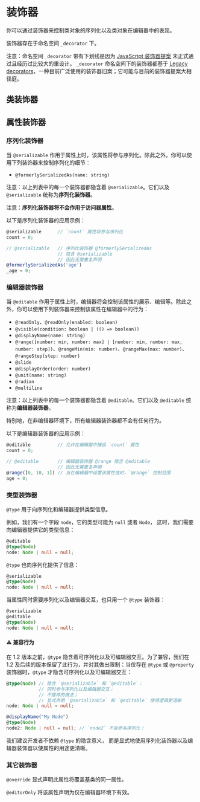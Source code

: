
# 装饰器

你可以通过装饰器来控制类对象的序列化以及类对象在编辑器中的表现。

装饰器存在于命名空间 `_decorator` 下。

注意：命名空间 `_decorator` 带有下划线是因为 [JavaScript 装饰器提案](https://github.com/tc39/proposal-decorators) 
未正式通过且经历过比较大的重设计。
`_decorator` 命名空间下的装饰器都基于 [Legacy decorators](https://github.com/tc39/proposal-decorators#comparison-with-babel-legacy-decorators)，一种目前广泛使用的装饰器旧案；它可能与目前的装饰器提案大相径庭。


## 类装饰器


## 属性装饰器

### 序列化装饰器

当 `@serializable` 作用于属性上时，该属性将参与序列化。除此之外，你可以使用下列装饰器来控制序列化的细节：

- `@formerlySerializedAs(name: string)`

注意：以上列表中的每一个装饰器都隐含着 `@serializable`。它们以及 `@serializable` 统称为**序列化装饰器**。

注意：**序列化装饰器将不会作用于访问器属性**。

以下是序列化装饰器的应用示例：

```ts
@serializable      // `count` 属性将参与序列化
count = 0;

// @serializable   // 序列化装饰器 @formerlySerializedAs 
                   // 隐含 @serializable
                   // 因此无需重复声明
@formerlySerializedAs('age')
_age = 0;
```

### 编辑器装饰器

当 `@editable` 作用于属性上时，编辑器将会控制该属性的展示、编辑等。除此之外，你可以使用下列装饰器来控制该属性在编辑器中的行为：

- `@readOnly`、`@readOnly(enabled: boolean)`
- `@visible(condition: boolean | (() => boolean))`
- `@displayName(name: string)`
- `@range([number: min, number: max] | [number: min, number: max, number: step])`、`@rangeMin(min: number)`、`@rangeMax(max: number)`、`@rangeStep(step: number)`
- `@slide`
- `@displayOrder(order: number)`
- `@unit(name: string)`
- `@radian`
- `@multiline`

注意：以上列表中的每一个装饰器都隐含着 `@editable`。它们以及 `@editable` 统称为**编辑器装饰器**。

特别地，在非编辑器环境下，所有编辑器装饰器都不会有任何行为。

以下是编辑器装饰器的应用示例：

```ts
@editable          // 允许在编辑器中操纵 `count` 属性
count = 0;

// @editable       // 编辑器装饰器 @range 隐含 @editable
                   // 因此无需重复声明
@range([0, 10, 1]) // 当在编辑器中设置该属性值时，`@range` 控制范围
age = 0;
```

### 类型装饰器

`@type` 用于向序列化和编辑器提供类型信息。

例如，我们有一个字段 `node`，它的类型可能为 `null` 或者 `Node`，
这时，我们需要向编辑器提供它的类型信息：
```ts
@editable
@type(Node)
node: Node | null = null;
```

`@type` 也向序列化提供了信息：
```ts
@serializable
@type(Node)
node: Node | null = null;
```

当属性同时需要序列化以及编辑器交互，也只用一个 `@type` 装饰器：
```ts
@serializable
@editable
@type(Node)
node: Node | null = null;
```

#### ⚠️ 兼容行为

在 1.2 版本之前，`@type` 隐含着可序列化以及可编辑器交互。为了兼容，我们在 1.2 及后续的版本保留了此行为，并对其做出限制：当仅存在 `@type` 或 `@property` 装饰器时，`@type` 才隐含可序列化以及可编辑器交互：
```ts
@type(Node) // 隐含 `@serializable` 和 `@editable`：
            // 同时参与序列化以及编辑器交互；
            // 不推荐的做法；
            // 显式声明 `@serializable` 和 `@editable` 使得逻辑更清晰
node: Node | null = null;

@displayName("My Node")
@type(Node)
node2: Node | null = null; // `node2` 不会参与序列化！
```

我们建议开发者不依赖 `@type` 的隐含意义，
而是显式地使用序列化装饰器以及编辑器装饰器以使属性的用途更清晰。

### 其它装饰器

`@override` 显式声明此属性将覆盖基类的同一属性。

`@editorOnly` 将该属性声明为仅在编辑器环境下有效。